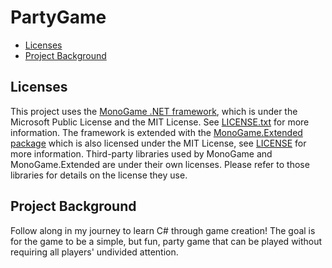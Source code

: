 # PartyGame <!-- omit from toc -->
- [Licenses](#licenses)
- [Project Background](#project-background)

## Licenses
This project uses the [MonoGame .NET framework](https://github.com/MonoGame/MonoGame), which is under the Microsoft Public License and the MIT License. See [LICENSE.txt](https://github.com/MonoGame/MonoGame/blob/develop/LICENSE.txt) for more information. The framework is extended with the [MonoGame.Extended package](https://github.com/craftworkgames/MonoGame.Extended) which is also licensed under the MIT License, see [LICENSE](https://github.com/craftworkgames/MonoGame.Extended/blob/develop/LICENSE) for more information. Third-party libraries used by MonoGame and MonoGame.Extended are under their own licenses. Please refer to those libraries for details on the license they use.

## Project Background
Follow along in my journey to learn C# through game creation! The goal is for the game to be a simple, but fun, party game that can be played without requiring all players' undivided attention. 